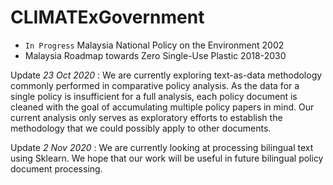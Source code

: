 # CLIMATExGovernment

* `In Progress` Malaysia National Policy on the Environment 2002
*  Malaysia Roadmap towards Zero Single-Use Plastic 2018-2030

Update *23 Oct 2020* : We are currently exploring text-as-data methodology commonly performed in comparative policy analysis. As the data for a single policy is insufficient for a full analysis, each policy document is cleaned with the goal of accumulating multiple policy papers in mind. Our current analysis only serves as exploratory efforts to establish the methodology that we could possibly apply to other documents.

Update *2 Nov 2020* : We are currently looking at processing bilingual text using Sklearn. We hope that our work will be useful in future bilingual policy document processing.
